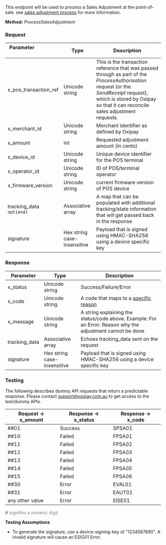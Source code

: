 This endpoint will be used to process a Sales Adjustment at the point-of-sale. see <a href="/process/sales_adjustment/">sales adjustment process</a> for more information.

**Method:** *ProcessSalesAdjustment*

<h3>Request</h3>

Parameter &nbsp; &nbsp; &nbsp; &nbsp; &nbsp;&nbsp; &nbsp; &nbsp; &nbsp; &nbsp;&nbsp;| Type | Description
-----------|------|-------------
x_pos_transaction_ref | Unicode string | This is the transaction reference that was passed through as part of the *ProcessAuthorisation* request (or the *SendReceipt* request), which is stored by Oxipay so that it can reconcile sales adjustment requests.
x_merchant_id | Unicode string | Merchant identifier as defined by Oxipay
x_amount | int | Requested adjustment amount (in cents)
x_device_id | Unicode string | Unique device identifier for the POS terminal
x_operator_id | Unicode string | ID of POS/terminal operator
x_firmware_version | Unicode string | current firmware version of POS device
tracking_data <code class="optional">optional</code> | Associative array | A map that can be populated with additional tracking/state information that will get passed back in the response
signature | Hex string case-insensitive | Payload that is signed using HMAC-SHA256 using a device specific key

<h3>Response</h3>

Parameter | Type | Description
-----------|------|-------------
x_status | Unicode string | Success/Failure/Error
x_code | Unicode string | A code that maps to a <a href="/api_information/status_codes/">specific reason</a>
x_message | Unicode string | A string explaining the status/code above. Example: For an Error: Reason why the adjustment cannot be done
tracking_data | Associative array | Echoes tracking_data sent on the request
signature | Hex string case-insensitive | Payload that is signed using HMAC-SHA256 using a device specific key

<h3>Testing</h3>

The following describes dummy API requests that return a predictable response. Please contact <a href="mailto:support@oxipay.com.au">support@oxipay.com.au</a> to get access to the test/dummy APIs.

Request -> x_amount | Response -> x_status | Response -> x_code
-----------|-----------|-----------
##01 | Success | SPSA01
##10 | Failed | FPSA01
##11 | Failed | FPSA02
##12 | Failed | FPSA03
##13 | Failed | FPSA04
##14 | Failed | FPSA05
##15 | Failed | FPSA06
##30 | Error | EVAL01
##31 | Error | EAUT01
any other value | Error | EISE01

<span style="color:grey;"><b>#</b> signifies a numeric digit</span>

**Testing Assumptions**

* To generate the signature, use a device-signing-key of "1234567890". A invalid signature will cause an ESIG01 Error.
